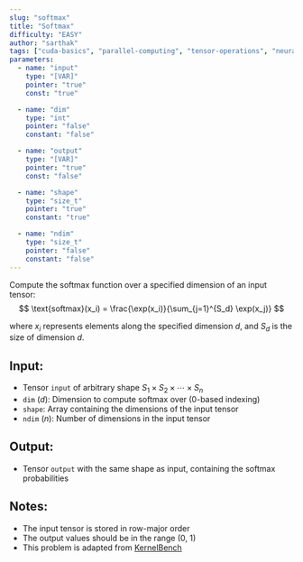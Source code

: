 ```yaml
---
slug: "softmax"
title: "Softmax"
difficulty: "EASY" 
author: "sarthak"
tags: ["cuda-basics", "parallel-computing", "tensor-operations", "neural-networks"]
parameters:
  - name: "input"
    type: "[VAR]"
    pointer: "true"
    const: "true"

  - name: "dim"
    type: "int"
    pointer: "false"
    constant: "false"

  - name: "output"
    type: "[VAR]"
    pointer: "true"
    const: "false"

  - name: "shape"
    type: "size_t"
    pointer: "true"
    constant: "true"

  - name: "ndim"
    type: "size_t"
    pointer: "false"
    constant: "false"
---
```


Compute the softmax function over a specified dimension of an input tensor:
$$
\text{softmax}(x_i) = \frac{\exp(x_i)}{\sum_{j=1}^{S_d} \exp(x_j)}
$$

where $x_i$ represents elements along the specified dimension $d$, and $S_d$ is the size of dimension $d$.

## Input:
- Tensor `input` of arbitrary shape $S_1 \times S_2 \times \cdots \times S_n$
- `dim` ($d$): Dimension to compute softmax over (0-based indexing)
- `shape`: Array containing the dimensions of the input tensor
- `ndim` ($n$): Number of dimensions in the input tensor

## Output:
- Tensor `output` with the same shape as input, containing the softmax probabilities

## Notes:
- The input tensor is stored in row-major order
- The output values should be in the range (0, 1)
- This problem is adapted from [KernelBench](https://github.com/ScalingIntelligence/KernelBench/blob/main/KernelBench/level1/23_Softmax.py)
